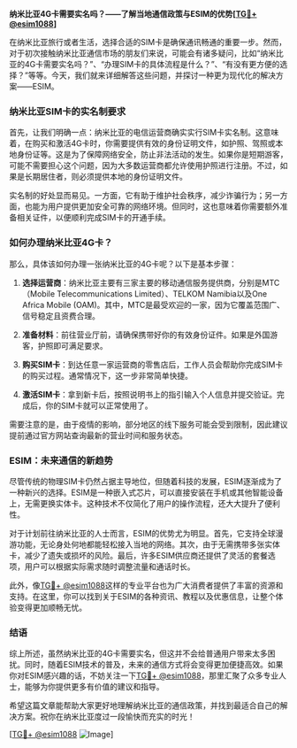 **纳米比亚4G卡需要实名吗？——了解当地通信政策与ESIM的优势[[TG💪+ @esim1088](https://t.me/s/esim1088)]**

在纳米比亚旅行或者生活，选择合适的SIM卡是确保通讯畅通的重要一步。然而，对于初次接触纳米比亚通信市场的朋友们来说，可能会有诸多疑问，比如“纳米比亚的4G卡需要实名吗？”、“办理SIM卡的具体流程是什么？”、“有没有更方便的选择？”等等。今天，我们就来详细解答这些问题，并探讨一种更为现代化的解决方案——ESIM。

### 纳米比亚SIM卡的实名制要求

首先，让我们明确一点：纳米比亚的电信运营商确实实行SIM卡实名制。这意味着，在购买和激活4G卡时，你需要提供有效的身份证明文件，如护照、驾照或本地身份证等。这是为了保障网络安全，防止非法活动的发生。如果你是短期游客，可能不需要担心这个问题，因为大多数运营商都允许使用护照进行注册。不过，如果是长期居住者，则必须提供本地的身份证明文件。

实名制的好处显而易见。一方面，它有助于维护社会秩序，减少诈骗行为；另一方面，也能为用户提供更加安全可靠的网络环境。但同时，这也意味着你需要额外准备相关证件，以便顺利完成SIM卡的开通手续。

### 如何办理纳米比亚4G卡？

那么，具体该如何办理一张纳米比亚的4G卡呢？以下是基本步骤：

1. **选择运营商**：纳米比亚主要有三家主要的移动通信服务提供商，分别是MTC（Mobile Telecommunications Limited）、TELKOM Namibia以及One Africa Mobile (OAM)。其中，MTC是最受欢迎的一家，因为它覆盖范围广、信号稳定且资费合理。
   
2. **准备材料**：前往营业厅前，请确保携带好你的有效身份证件。如果是外国游客，护照即可满足要求。

3. **购买SIM卡**：到达任意一家运营商的零售店后，工作人员会帮助你完成SIM卡的购买过程。通常情况下，这一步非常简单快捷。

4. **激活SIM卡**：拿到新卡后，按照说明书上的指引输入个人信息并提交验证。完成后，你的SIM卡就可以正常使用了。

需要注意的是，由于疫情的影响，部分地区的线下服务可能会受到限制，因此建议提前通过官方网站查询最新的营业时间和服务状态。

### ESIM：未来通信的新趋势

尽管传统的物理SIM卡仍然占据主导地位，但随着科技的发展，ESIM逐渐成为了一种新兴的选择。ESIM是一种嵌入式芯片，可以直接安装在手机或其他智能设备上，无需更换实体卡。这种技术不仅简化了用户的操作流程，还大大提升了便利性。

对于计划前往纳米比亚的人士而言，ESIM的优势尤为明显。首先，它支持全球漫游功能，无论身处何地都能轻松接入当地的网络。其次，由于无需携带多张实体卡，减少了遗失或损坏的风险。最后，许多ESIM供应商还提供了灵活的套餐选项，用户可以根据实际需求随时调整流量和通话时长。

此外，像[TG💪+ @esim1088](https://t.me/s/esim1088)这样的专业平台也为广大消费者提供了丰富的资源和支持。在这里，你可以找到关于ESIM的各种资讯、教程以及优惠信息，让整个体验变得更加顺畅无忧。

### 结语

综上所述，虽然纳米比亚的4G卡需要实名，但这并不会给普通用户带来太多困扰。同时，随着ESIM技术的普及，未来的通信方式将会变得更加便捷高效。如果你对ESIM感兴趣的话，不妨关注一下[TG💪+ @esim1088](https://t.me/s/esim1088)，那里汇聚了众多专业人士，能够为你提供更多有价值的建议和指导。

希望这篇文章能帮助大家更好地理解纳米比亚的通信政策，并找到最适合自己的解决方案。祝你在纳米比亚度过一段愉快而充实的时光！

[[TG💪+ @esim1088](https://t.me/s/esim1088) ![Image](https://i.postimg.cc/4NQfJmqS/Snipaste-2025-05-13-00-14-12.png)]